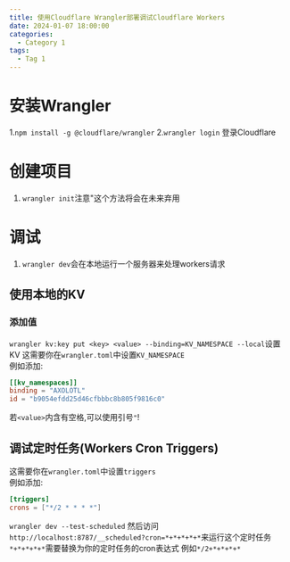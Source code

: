 ```yaml
---
title: 使用Cloudflare Wrangler部署调试Cloudflare Workers
date: 2024-01-07 18:00:00
categories:
  - Category 1
tags:
  - Tag 1
---
```


# 安装Wrangler

1.`npm install -g @cloudflare/wrangler`
2.`wrangler login` 登录Cloudflare

# 创建项目

1. `wrangler init`注意"这个方法将会在未来弃用

# 调试

1. `wrangler dev`会在本地运行一个服务器来处理workers请求

## 使用本地的KV

### 添加值
`wrangler kv:key put <key> <value> --binding=KV_NAMESPACE --local`设置KV
这需要你在`wrangler.toml`中设置`KV_NAMESPACE`  
例如添加:
```toml
[[kv_namespaces]]
binding = "AXOLOTL"
id = "b9054efdd25d46cfbbbc8b805f9816c0"
```
若`<value>`内含有空格,可以使用引号`"`!

## 调试定时任务(Workers Cron Triggers)

这需要你在`wrangler.toml`中设置`triggers`  
例如添加:  
```toml
[triggers]
crons = ["*/2 * * * *"]
```

`wrangler dev --test-scheduled`
然后访问`http://localhost:8787/__scheduled?cron=*+*+*+*+*`来运行这个定时任务  
`*+*+*+*+*`需要替换为你的定时任务的cron表达式 例如`*/2+*+*+*+*`  
